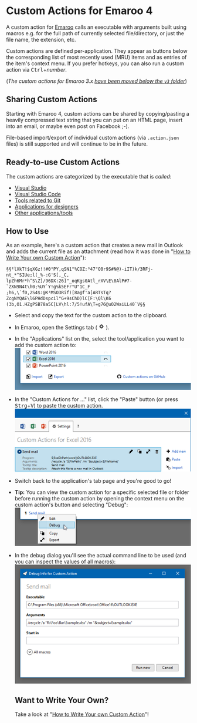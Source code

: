 Custom Actions for Emaroo 4
=========================

A custom action for [Emaroo](https://www.roland-weigelt.de/emaroo/) calls an executable with arguments built using macros e.g. for the full path of currently selected file/directory, or just the file name, the extension, etc.

Custom actions are defined per-application. They appear as buttons below the corresponding list of most recently used (MRU) items and as entries of the  item's context menu. If you prefer hotkeys, you can also run a custom action via <kbd>Ctrl</kbd>+_number_.

(_The custom actions for Emaroo 3.x [have been moved below the `v3` folder](v3/README.md)_)

Sharing Custom Actions
---

Starting with Emaroo 4, custom actions can be shared by copying/pasting a heavily compressed text string that you can put on an HTML page, insert into an email, or maybe even post on Facebook ;-).

File-based import/export of individual custom actions (via `.action.json` files) is still supported and will continue to be in the future.

Ready-to-use Custom Actions
---
The custom actions are categorized by the executable that is _called_:
* [Visual Studio](actions/visualStudio.md)
* [Visual Studio Code](actions/code.md)
* [Tools related to Git](actions/git.md)
* [Applications for designers](actions/designers.md)
* [Other applications/tools](actions/misc.md)

How to Use
---
As an example, here's a custom action that creates a new mail in Outlook and adds the current file as an attachment (read how it was done in "[How to Write Your own Custom Action](WriteYourOwn.md)"):
  ```
§§²lXkT!$qXGz!!#0°PY,qSN1"%COZ:³47"O0r9S#N@)-iIT)k/3RFj-nt_*^SIUe;l(_%-:G'S[,_C,
lpZh6Mr*h^S\Z]/96DX:26]"_oqKgs0Atl_rXV\E\8AlP#7-`ZXN9N4t\h0;%UY`Y!g%k5EFr°U"1C_F
;h6,\`f0,2S4$:@K³MSO3Rif)[8a@f'a[ARTsTq?ZcgNYQAE\l6PHdDspcil"G+9sChD)lC[F:\Ql\K6
(3b,O1.HZgPSB78a5C[LV\hl:7/5!ufA\T=g76@uO2WaiLL40`V§§
```
* Select and copy the text for the custom action to the
  clipboard.
* In Emaroo, open the Settings tab ( ![](_images/ConfigTabIcon.png) ).
* In the "Applications" list on the, select the tool/application you want to add the custom action to:
  ![](_images/CustomAction_SelectApplication.png)
* In the "Custom Actions for ..." list, click the "Paste" button (or press <kbd>Strg</kbd>+<kbd>V</kbd>) to paste the custom action.
  ![](_images/CustomAction_AfterPasting.png)
* Switch back to the application's tab page and you're good to go!
* **Tip:** You can view the custom action for a specific selected file or folder before running the custom action by opening the context menu on the custom action's button and selecting "Debug":
  ![](_images/CustomAction_Debug.png)
* In the debug dialog you'll see the actual command line to be used (and you can inspect the values of all macros):
  ![](_images/CustomAction_DebugDialog.png)

  Want to Write Your Own?
  ---
  Take a look at "[How to Write Your own Custom Action](WriteYourOwn.md)"!